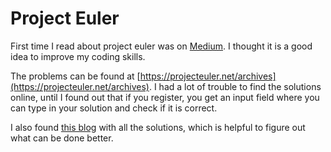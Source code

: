 # Project Euler
First time I read about project euler was on [Medium](https://blog.usejournal.com/consider-yourself-a-developer-you-should-solve-the-project-euler-problems-ed8d13397c9c).
I thought it is a good idea to improve my coding skills.

The problems can be found at [https://projecteuler.net/archives](https://projecteuler.net/archives). 
I had a lot of trouble to find the solutions online, until I found out that if you register, you get an input field where you can type in your solution and check if it is correct.

I also found [this blog](https://www.mathblog.dk/project-euler-solutions/) with all the solutions, which is helpful to figure out what can be done better.
